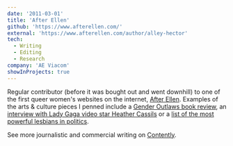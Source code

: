 ```yaml
---
date: '2011-03-01'
title: 'After Ellen'
github: 'https://www.afterellen.com/'
external: 'https://www.afterellen.com/author/alley-hector'
tech:
  - Writing
  - Editing
  - Research
company: 'AE Viacom'
showInProjects: true
---
```


Regular contributor (before it was bought out and went downhill) to one of the first queer women's websites on the internet, [After Ellen](https://www.afterellen.com/author/alley-hector). Examples of the arts & culture pieces I penned include a [Gender Outlaws book review](https://www.afterellen.com/more/79376-gender-outlaws-the-next-generation-gives-us-an-update), an [interview with Lady Gaga video star Heather Cassils](https://www.afterellen.com/general-news/70193-an-interview-with-heather-cassils) or a [list of the most powerful lesbians in politics](https://www.afterellen.com/more/71618-rachel-maddow-tops-the-list-of-most-powerful-lesbians-in-politics).

See more journalistic and commercial writing on [Contently](https://alleyhector.contently.com/).

